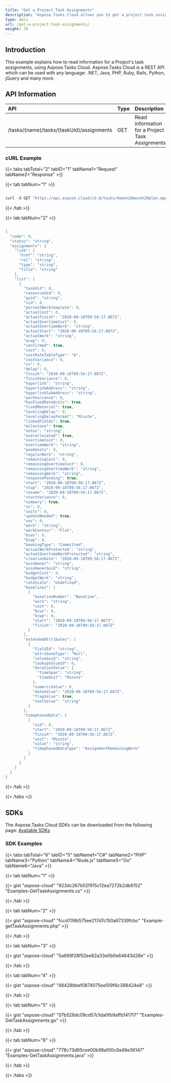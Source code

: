 ```yaml
---
title: "Get a Project Task Assignments"
description: "Aspose.Tasks Cloud allows you to get a project task assignments in MPP, MPT and XML. Moreover, our REST API can be used with nearly all languages like .NET, Node.JS, Python, PHP, Go, Java and many more."
type: docs
url: /get-a-project-task-assignments/
weight: 70
---
```


## **Introduction**
This example explains how to read information for a Project's task assignments, using Aspose.Tasks Cloud. Aspose.Tasks Cloud is a REST API which can be used with any language: .NET, Java, PHP, Ruby, Rails, Python, jQuery and many more.
## **API Information**

|**API**|**Type**|**Description**|**Resource Link**|
| :- | :- | :- | :- |
|/tasks/{name}/tasks/{taskUid}/assignments|GET|Read information for a Project Task Assignments|[GetTaskAssignments](https://apireference.aspose.cloud/tasks/#/TasksTask/GetTaskAssignments)|
### **cURL Example**
{{< tabs tabTotal="2" tabID="1" tabName1="Request" tabName2="Response" >}}

{{< tab tabNum="1" >}}

```java

curl -X GET "https://api.aspose.cloud/v3.0/tasks/Home%20move%20plan.mpp/tasks/1/assignments" -H "accept: application/json" 

```

{{< /tab >}}

{{< tab tabNum="2" >}}

```java

{
  "code": 0,
  "status": "string",
  "assignments": {
    "link": {
      "href": "string",
      "rel": "string",
      "type": "string",
      "title": "string"
    },
    "list": [
      {
        "taskUid": 0,
        "resourceUid": 0,
        "guid": "string",
        "uid": 0,
        "percentWorkComplete": 0,
        "actualCost": 0,
        "actualFinish": "2020-09-18T09:56:17.067Z",
        "actualOvertimeCost": 0,
        "actualOvertimeWork": "string",
        "actualStart": "2020-09-18T09:56:17.067Z",
        "actualWork": "string",
        "acwp": 0,
        "confirmed": true,
        "cost": 0,
        "costRateTableType": "A",
        "costVariance": 0,
        "cv": 0,
        "delay": 0,
        "finish": "2020-09-18T09:56:17.067Z",
        "finishVariance": 0,
        "hyperlink": "string",
        "hyperlinkAddress": "string",
        "hyperlinkSubAddress": "string",
        "workVariance": 0,
        "hasFixedRateUnits": true,
        "fixedMaterial": true,
        "levelingDelay": 0,
        "levelingDelayFormat": "Minute",
        "linkedFields": true,
        "milestone": true,
        "notes": "string",
        "overallocated": true,
        "overtimeCost": 0,
        "overtimeWork": "string",
        "peakUnits": 0,
        "regularWork": "string",
        "remainingCost": 0,
        "remainingOvertimeCost": 0,
        "remainingOvertimeWork": "string",
        "remainingWork": "string",
        "responsePending": true,
        "start": "2020-09-18T09:56:17.067Z",
        "stop": "2020-09-18T09:56:17.067Z",
        "resume": "2020-09-18T09:56:17.067Z",
        "startVariance": 0,
        "summary": true,
        "sv": 0,
        "units": 0,
        "updateNeeded": true,
        "vac": 0,
        "work": "string",
        "workContour": "Flat",
        "bcws": 0,
        "bcwp": 0,
        "bookingType": "Committed",
        "actualWorkProtected": "string",
        "actualOvertimeWorkProtected": "string",
        "creationDate": "2020-09-18T09:56:17.067Z",
        "assnOwner": "string",
        "assnOwnerGuid": "string",
        "budgetCost": 0,
        "budgetWork": "string",
        "rateScale": "Undefined",
        "baselines": [
          {
            "baselineNumber": "Baseline",
            "work": "string",
            "cost": 0,
            "bcws": 0,
            "bcwp": 0,
            "start": "2020-09-18T09:56:17.067Z",
            "finish": "2020-09-18T09:56:17.067Z"
          }
        ],
        "extendedAttributes": [
          {
            "fieldId": "string",
            "attributeType": "Null",
            "valueGuid": "string",
            "lookupValueId": 0,
            "durationValue": {
              "timeSpan": "string",
              "timeUnit": "Minute"
            },
            "numericValue": 0,
            "dateValue": "2020-09-18T09:56:17.067Z",
            "flagValue": true,
            "textValue": "string"
          }
        ],
        "timephasedData": [
          {
            "uid": 0,
            "start": "2020-09-18T09:56:17.067Z",
            "finish": "2020-09-18T09:56:17.067Z",
            "unit": "Minute",
            "value": "string",
            "timephasedDataType": "AssignmentRemainingWork"
          }
        ]
      }
    ]
  }
}
```

{{< /tab >}}

{{< /tabs >}}
## **SDKs**
The Aspose.Tasks Cloud SDKs can be downloaded from the following page: [Available SDKs](/tasks/available-sdks/)
### **SDK Examples**
{{< tabs tabTotal="6" tabID="5" tabName1="C#" tabName2="PHP" tabName3="Python" tabName4="Node.js" tabName5="Go" tabName6="Java" >}}

{{< tab tabNum="1" >}}

{{< gist "aspose-cloud" "923dc267b52f915c12ea7272b2db6152" "Examples-GetTaskAssignments.cs" >}}

{{< /tab >}}

{{< tab tabNum="2" >}}

{{< gist "aspose-cloud" "fccd709b575ee217d7c150a67339fcbc" "Example-getTaskAssignments.php" >}}

{{< /tab >}}


{{< tab tabNum="3" >}}

{{< gist "aspose-cloud" "5a669f28f52ee82a33e0b0e64643d26e" >}}

{{< /tab >}}

{{< tab tabNum="4" >}}

{{< gist "aspose-cloud" "48428bbef0874075ee109f6c398424e8" >}}

{{< /tab >}}

{{< tab tabNum="5" >}}

{{< gist "aspose-cloud" "07b528dc09cd57c1da0fb9affb1417f7" "Examples-GetTaskAssignments.go" >}}

{{< /tab >}}

{{< tab tabNum="6" >}}

{{< gist "aspose-cloud" "778c73d65cee00b98af00c9a48e36147" "Examples-GetTaskAssignments.java" >}}

{{< /tab >}}


{{< /tabs >}}
